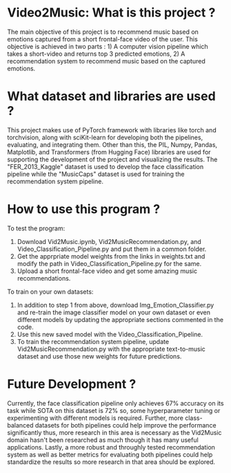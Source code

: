 # Video2Music: What is this project ?

The main objective of this project is to recommend music based on emotions captured from a short frontal-face video of the user. This objective is achieved in two parts : 1) A computer vision pipeline which takes a short-video and returns top 3 predicted emotions, 2) A recommendation system to recommend music based on the captured emotions.

# What dataset and libraries are used ?

This project makes use of PyTorch framework with libraries like torch and torchvision, along with sciKit-learn for developing both the pipelines, evaluating,
and integrating them. Other than this, the PIL, Numpy, Pandas, Matplotlib, and Transformers (from Hugging Face) libraries are used for supporting the development
of the project and visualizing the results. The "FER_2013_Kaggle" dataset is used to develop the face classification pipeline while the "MusicCaps" dataset is used 
for training the recommendation system pipeline.

# How to use this program ?

To test the program:
1) Download Vid2Music.ipynb, Vid2MusicRecommendation.py, and Video_Classification_Pipeline.py and put them in a common folder.
2) Get the apprpriate model weights from the links in weights.txt and modify the path in Video_Classification_Pipeline.py for the same.
3) Upload a short frontal-face video and get some amazing music recommendations.

To train on your own datasets:
1) In addition to step 1 from above, download Img_Emotion_Classifier.py and re-train the image classifier model on your own dataset or even different models by
   updating the appropriate sections commented in the code.
2) Use this new saved model with the Video_Classification_Pipeline.
3) To train the recommendation system pipeline, update Vid2MusicRecommendation.py with the appropriate text-to-music dataset and use those new weights for future
   predictions.    

# Future Development ?

Currently, the face classification pipeline only achieves 67% accuracy on its task while SOTA on this dataset is 72% so, some hyperparameter tuning or experimenting
with different models is required. Further, more class-balanced datasets for both pipelines could help improve the performance significantly thus, more research in this 
area is necessary as the Vid2Music domain hasn't been researched as much though it has many useful applications. Lastly, a more robust and throughly tested 
recommendation system as well as better metrics for evaluating both pipelines could help standardize the results so more research in that area should be explored.
